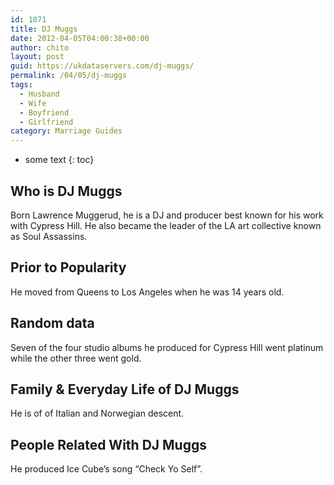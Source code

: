 ```yaml
---
id: 1071
title: DJ Muggs
date: 2012-04-05T04:00:38+00:00
author: chito
layout: post
guid: https://ukdataservers.com/dj-muggs/
permalink: /04/05/dj-muggs
tags:
  - Husband
  - Wife
  - Boyfriend
  - Girlfriend
category: Marriage Guides
---
```


* some text
{: toc}


## Who is  DJ Muggs
                  
                  
                  
Born Lawrence Muggerud, he is a DJ and producer best known for his work with Cypress Hill. He also became the leader of the LA art collective known as Soul Assassins.
                  
                
                
                
## Prior to Popularity 
                  
                  
                  
He moved from Queens to Los Angeles when he was 14 years old.
                  
                
                
                
## Random data 
                  
                  
                  
Seven of the four studio albums he produced for Cypress Hill went platinum while the other three went gold.
                  
                
                
                
## Family & Everyday Life of DJ Muggs
                  
                  
                  
He is of of Italian and Norwegian descent.
                  
                
                
                
## People Related With  DJ Muggs
                  
                  
                  
He produced Ice Cube&#8217;s song &#8220;Check Yo Self&#8221;.
                  
                
              
            
          
          
          
    
    
  
